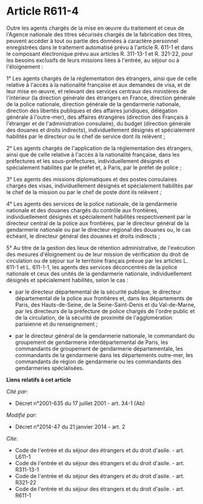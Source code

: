 # Article R611-4

Outre les agents chargés de la mise en œuvre du traitement et ceux de l'Agence nationale des titres sécurisés chargés de la
fabrication des titres, peuvent accéder à tout ou partie des données à caractère personnel enregistrées dans le traitement
automatisé prévu à l'article R. 611-1 et dans le composant électronique prévu aux articles R. 311-13-1 et R. 321-22, pour les
besoins exclusifs de leurs missions liées à l'entrée, au séjour ou à l'éloignement : 

1° Les agents chargés de la réglementation des étrangers, ainsi que de celle relative à l'accès à la nationalité française et
aux demandes de visa, et de leur mise en œuvre, et relevant des services centraux des ministères de l'intérieur (la direction
générale des étrangers en France, direction générale de la police nationale, direction générale de la gendarmerie nationale,
direction des libertés publiques et des affaires juridiques, délégation générale à l'outre-mer), des affaires étrangères
(direction des Français à l'étranger et de l'administration consulaire), du budget (direction générale des douanes et droits
indirects), individuellement désignés et spécialement habilités par le directeur ou le chef de service dont ils relèvent ; 

2° Les agents chargés de l'application de la réglementation des étrangers, ainsi que de celle relative à l'accès à la
nationalité française, dans les préfectures et les sous-préfectures, individuellement désignés et spécialement habilités par
le préfet et, à Paris, par le préfet de police ; 

3° Les agents des missions diplomatiques et des postes consulaires chargés des visas, individuellement désignés et
spécialement habilités par le chef de la mission ou par le chef de poste dont ils relèvent ; 

4° Les agents des services de la police nationale, de la gendarmerie nationale et des douanes chargés du contrôle aux
frontières, individuellement désignés et spécialement habilités respectivement par le directeur central de la police aux
frontières, par le directeur général de la gendarmerie nationale ou par le directeur régional des douanes ou, le cas échéant,
le directeur général des douanes et droits indirects ; 

5° Au titre de la gestion des lieux de rétention administrative, de l'exécution des mesures d'éloignement ou de leur mission
de vérification du droit de circulation ou de séjour sur le territoire français prévue par les articles L. 611-1 et L.
611-1-1, les agents des services déconcentrés de la police nationale et ceux des unités de la gendarmerie nationale,
individuellement désignés et spécialement habilités, selon le cas :

- par le directeur départemental de la sécurité publique, le directeur départemental de la police aux frontières et, dans les
départements de Paris, des Hauts-de-Seine, de la Seine-Saint-Denis et du Val-de-Marne, par les directeurs de la préfecture de
police chargés de l'ordre public et de la circulation, de la sécurité de proximité de l'agglomération parisienne et du
renseignement ;

- par le directeur général de la gendarmerie nationale, le commandant du groupement de gendarmerie interdépartemental de
Paris, les commandants de groupement de gendarmerie départementale, les commandants de la gendarmerie dans les départements
outre-mer, les commandants de région de gendarmerie ou les commandants des gendarmeries spécialisées.

**Liens relatifs à cet article**

_Cité par_:

  - Décret n°2001-635 du 17 juillet 2001 - art. 34-1 (Ab)

_Modifié par_:

  - Décret n°2014-47 du 21 janvier 2014 - art. 2

_Cite_:

  - Code de l'entrée et du séjour des étrangers et du droit d'asile. - art. L611-1
  - Code de l'entrée et du séjour des étrangers et du droit d'asile. - art. R311-13-1
  - Code de l'entrée et du séjour des étrangers et du droit d'asile. - art. R321-22
  - Code de l'entrée et du séjour des étrangers et du droit d'asile. - art. R611-1
